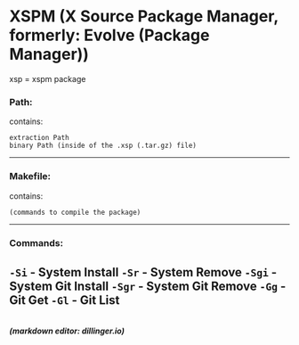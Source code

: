 # XSPM (X Source Package Manager, formerly: Evolve (Package Manager))
xsp = xspm package
### Path:
contains: 
```
extraction Path
binary Path (inside of the .xsp (.tar.gz) file)
```
---

### Makefile:
contains:
```makefile
(commands to compile the package)
```
---
### Commands:
``-Si`` - System Install
``-Sr`` - System Remove
``-Sgi`` - System Git Install
``-Sgr`` - System Git Remove
``-Gg`` - Git Get
``-Gl`` - Git List
---

\
***_(markdown editor: dillinger.io)_***
